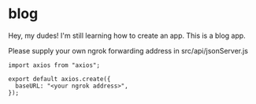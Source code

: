 # blog

Hey, my dudes! I'm still learning how to create an app. This is a blog app.

Please supply your own ngrok forwarding address in src/api/jsonServer.js

```
import axios from "axios";

export default axios.create({
  baseURL: "<your ngrok address>",
});
```
